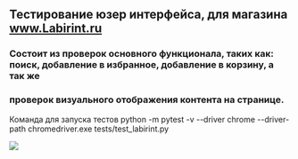 ## Тестирование юзер интерфейса, для магазина www.Labirint.ru 
### Состоит из проверок основного функционала, таких как: поиск, добавление в избранное, добавление в корзину, а так же 
### проверок визуального отображения контента на странице.

Команда для запуска тестов python -m pytest -v --driver chrome --driver-path chromedriver.exe tests/test_labirint.py

![](D:/Загрузки/Screenshots/2022-07/pycharm64_6NTelClaHO.png)